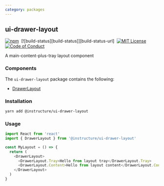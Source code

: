 ```yaml
---
category: packages
---
```


## ui-drawer-layout

[![npm][npm]][npm-url]&nbsp;
[![build-status][build-status]][build-status-url]&nbsp;
[![MIT License][license-badge]][license]&nbsp;
[![Code of Conduct][coc-badge]][coc]

A main-content-plus-tray layout component

### Components

The `ui-drawer-layout` package contains the following:

- [DrawerLayout](#DrawerLayout)

### Installation

```sh
yarn add @instructure/ui-drawer-layout
```

### Usage

```js
import React from 'react'
import { DrawerLayout } from '@instructure/ui-drawer-layout'

const MyLayout = () => {
  return (
    <DrawerLayout>
      <DrawerLayout.Tray>Hello from layout tray</DrawerLayout.Tray>
      <DrawerLayout.Content>Hello from layout content</DrawerLayout.Content>
    </DrawerLayout>
  )
}
```

[npm]: https://img.shields.io/npm/v/@instructure/ui-drawer-layout.svg
[npm-url]: https://npmjs.com/package/@instructure/ui-drawer-layout
[license-badge]: https://img.shields.io/npm/l/instructure-ui.svg?style=flat-square
[license]: https://github.com/instructure/instructure-ui/blob/master/LICENSE
[coc-badge]: https://img.shields.io/badge/code%20of-conduct-ff69b4.svg?style=flat-square
[coc]: https://github.com/instructure/instructure-ui/blob/master/CODE_OF_CONDUCT.md
